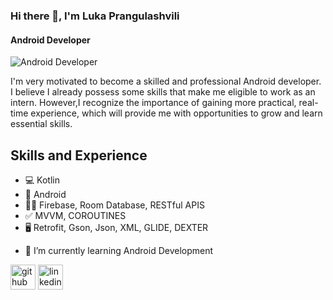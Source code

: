 ### Hi there 👋, I'm Luka Prangulashvili
#### Android Developer
![Android Developer](https://scontent.ftbs6-2.fna.fbcdn.net/v/t39.30808-6/409867894_7270557729650492_7361589403196147254_n.jpg?stp=dst-jpg_p960x960&_nc_cat=110&ccb=1-7&_nc_sid=3635dc&_nc_ohc=0mHd3dn7YLwAX8CqEEi&_nc_ht=scontent.ftbs6-2.fna&oh=00_AfCbVy8hUeG4jrXxM0HSE-xWOLc8iK9fctFuCr4zvkcd1Q&oe=657F4FA5)

I'm very motivated to become a skilled and professional Android developer. I believe I already possess some skills that make me eligible to work as an intern. However,I recognize the importance of gaining more practical, real-time experience, which will provide me with opportunities to grow and learn essential skills.

## Skills and Experience 

* 💻 Kotlin
* 📱 Android
* 👨‍💻 Firebase, Room Database, RESTful APIS
* ✅ MVVM, COROUTINES
* 🖥️ Retrofit, Gson, Json, XML, GLIDE, DEXTER


- 🌱 I’m currently learning Android Development 


[<img src='https://cdn.jsdelivr.net/npm/simple-icons@3.0.1/icons/github.svg' alt='github' height='40'>](https://github.com/Prangula)  [<img src='https://cdn.jsdelivr.net/npm/simple-icons@3.0.1/icons/linkedin.svg' alt='linkedin' height='40'>](https://www.linkedin.com/in/luka-prangulashvili-130173272//)  


